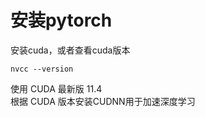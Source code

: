# 安装pytorch

安装cuda，或者查看cuda版本  
```
nvcc --version
 ```
 

使用 CUDA 最新版 11.4  
根据 CUDA 版本安装CUDNN用于加速深度学习
